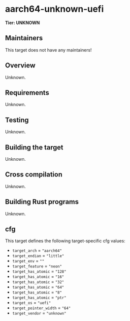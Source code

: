 # aarch64-unknown-uefi

**Tier: UNKNOWN**

## Maintainers
This target does not have any maintainers!

## Overview
Unknown.

## Requirements
Unknown.

## Testing
Unknown.

## Building the target
Unknown.

## Cross compilation
Unknown.

## Building Rust programs
Unknown.

## cfg
This target defines the following target-specific cfg values:
- `target_arch` = `"aarch64"`
- `target_endian` = `"little"`
- `target_env` = `""`
- `target_feature` = `"neon"`
- `target_has_atomic` = `"128"`
- `target_has_atomic` = `"16"`
- `target_has_atomic` = `"32"`
- `target_has_atomic` = `"64"`
- `target_has_atomic` = `"8"`
- `target_has_atomic` = `"ptr"`
- `target_os` = `"uefi"`
- `target_pointer_width` = `"64"`
- `target_vendor` = `"unknown"`

